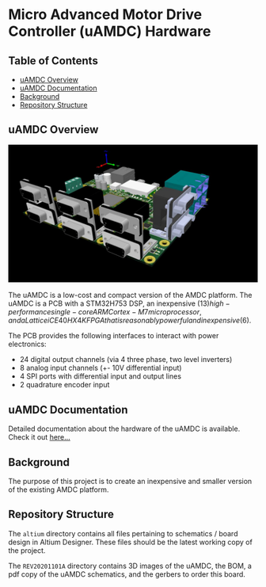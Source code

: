# Micro Advanced Motor Drive Controller (uAMDC) Hardware

## Table of Contents
- [uAMDC Overview](#uamdc-overview)
- [uAMDC Documentation](#uamdc-documentation)
- [Background](#background)
- [Repository Structure](#repository-structure)

## uAMDC Overview
![uAMDC 3D Image](./docs/images/uAMDC_3D.JPG?raw=true)

The uAMDC is a low-cost and compact version of the AMDC platform. The uAMDC is a PCB with a STM32H753 DSP, an inexpensive ($13) high-performance single-core ARM Cortex-M7 microprocessor, and a Lattice iCE40 HX4K FPGA that is reasonably powerful and inexpensive ($6). 

The PCB provides the following interfaces to interact with power electronics: 
- 24 digital output channels (via 4 three phase, two level inverters)
- 8 analog input channels (+- 10V differential input)
- 4 SPI ports with differential input and output lines
- 2 quadrature encoder input

## uAMDC Documentation
Detailed documentation about the hardware of the uAMDC is available. Check it out [here...](../uAMDC/docs)

## Background
The purpose of this project is to create an inexpensive and smaller version of the existing AMDC platform.

## Repository Structure
The `altium` directory contains all files pertaining to schematics / board design in Altium Designer. These files should be the latest working copy of the project.

The `REV20201101A` directory contains 3D images of the uAMDC, the BOM, a pdf copy of the uAMDC schematics, and the gerbers to order this board.
